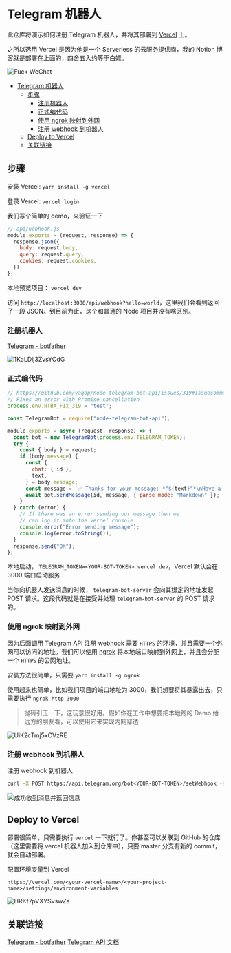 # Telegram 机器人

此仓库将演示如何注册 Telegram 机器人，并将其部署到 [Vercel](https://vercel.com/) 上。

之所以选用 Vercel 是因为他是一个 Serverless 的云服务提供商，我的 Notion 博客就是部署在上面的，四舍五入约等于白嫖。

![Fuck WeChat](https://i.loli.net/2021/07/24/iNwEsBtpuTYRdyF.jpg)

<!-- @import "[TOC]" {cmd="toc" depthFrom=1 depthTo=6 orderedList=false} -->

<!-- code_chunk_output -->

- [Telegram 机器人](#telegram-机器人)
  - [步骤](#步骤)
    - [注册机器人](#注册机器人)
    - [正式编代码](#正式编代码)
    - [使用 ngrok 映射到外网](#使用-ngrok-映射到外网)
    - [注册 webhook 到机器人](#注册-webhook-到机器人)
  - [Deploy to Vercel](#deploy-to-vercel)
  - [关联链接](#关联链接)

<!-- /code_chunk_output -->

## 步骤

安装 Vercel: `yarn install -g vercel`

登录 Vercel: `vercel login`

我们写个简单的 demo，来验证一下

```js
// api/webhook.js
module.exports = (request, response) => {
  response.json({
    body: request.body,
    query: request.query,
    cookies: request.cookies,
  });
};
```

本地预览项目： `vercel dev`

访问 `http://localhost:3000/api/webhook?hello=world`，这里我们会看到返回了一段 JSON。到目前为止，这个和普通的 Node 项目并没有啥区别。

### 注册机器人

[Telegram - botfather](https://t.me/botfather)

![1KaLDlj3ZvsYOdG](https://i.loli.net/2021/07/17/1KaLDlj3ZvsYOdG.png)

### 正式编代码

```js
// https://github.com/yagop/node-telegram-bot-api/issues/319#issuecomment-324963294
// Fixes an error with Promise cancellation
process.env.NTBA_FIX_319 = "test";

const TelegramBot = require("node-telegram-bot-api");

module.exports = async (request, response) => {
  const bot = new TelegramBot(process.env.TELEGRAM_TOKEN);
  try {
    const { body } = request;
    if (body.message) {
      const {
        chat: { id },
        text,
      } = body.message;
      const message = `✅ Thanks for your message: *"${text}"*\nHave a great day! 👋🏻`;
      await bot.sendMessage(id, message, { parse_mode: "Markdown" });
    }
  } catch (error) {
    // If there was an error sending our message then we
    // can log it into the Vercel console
    console.error("Error sending message");
    console.log(error.toString());
  }
  response.send("OK");
};
```

本地启动， `TELEGRAM_TOKEN=<YOUR-BOT-TOKEN> vercel dev`，Vercel 默认会在 3000 端口启动服务

当你向机器人发送消息的时候， `telegram-bot-server` 会向其绑定的地址发起 POST 请求。这段代码就是在接受并处理 `telegram-bot-server` 的 POST 请求的。

### 使用 ngrok 映射到外网

因为后面调用 Telegram API 注册 webhook 需要 `HTTPS` 的环境，并且需要一个外网可以访问的地址。我们可以使用 [ngrok](https://ngrok.com/) 将本地端口映射到外网上，并且会分配一个 `HTTPS` 的公网地址。

安装方法很简单，只需要 `yarn install -g ngrok`

使用起来也简单，比如我们项目的端口地址为 3000，我们想要将其暴露出去，只需要执行 `ngrok http 3000`

> 抛砖引玉一下，这玩意很好用。假如你在工作中想要把本地跑的 Demo 给远方的朋友看，可以使用它来实现内网穿透

![UiK2cTmj5xCVzRE](https://i.loli.net/2021/07/17/UiK2cTmj5xCVzRE.png)

### 注册 webhook 到机器人

注册 webhook 到机器人

```bash
curl -X POST https://api.telegram.org/bot<YOUR-BOT-TOKEN>/setWebhook -H "Content-type: application/json" -d '{"url": "https://8fbd312cf3d7.ngrok.io/api/webhook"}'
```

![成功收到消息并返回信息](https://i.loli.net/2021/07/17/hxlW3HQRrNPT8aI.png)

## Deploy to Vercel

部署很简单，只需要执行 `vercel` 一下就行了。你甚至可以关联到 GitHub 的仓库（这里需要将 vercel 机器人加入到仓库中），只要 master 分支有新的 commit，就会自动部署。

配置环境变量到 Vercel

`https://vercel.com/<your-vercel-name>/<your-project-name>/settings/environment-variables`

![HRKf7pVXYSvswZa](https://i.loli.net/2021/07/17/HRKf7pVXYSvswZa.png)

## 关联链接

[Telegram - botfather](https://t.me/botfather)
[Telegram API 文档](https://core.telegram.org/bots/api)
